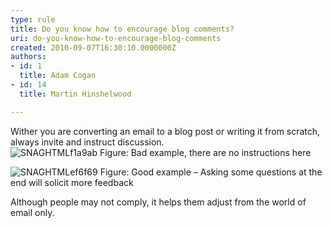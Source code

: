 ```yaml
---
type: rule
title: Do you know how to encourage blog comments?
uri: do-you-know-how-to-encourage-blog-comments
created: 2010-09-07T16:30:10.0000000Z
authors:
- id: 1
  title: Adam Cogan
- id: 14
  title: Martin Hinshelwood

---
```


 Wither you are converting an email to a blog post or writing it from scratch, always invite and instruct discussion. <br> 
![SNAGHTMLf1a9ab](/Standards/Communication/RulesToBetterBlogging/PublishingImages/RulesBloggingFeedbackBad.jpg "SNAGHTMLf1a9ab")
Figure: Bad example, there are no instructions here

![SNAGHTMLef6f69](/Standards/Communication/RulesToBetterBlogging/PublishingImages/RulesBloggingFeedbackGood.jpg "SNAGHTMLef6f69")
Figure: Good example – Asking some questions at the end will solicit more feedback

Although people may not comply, it helps them adjust from the world of email only.


